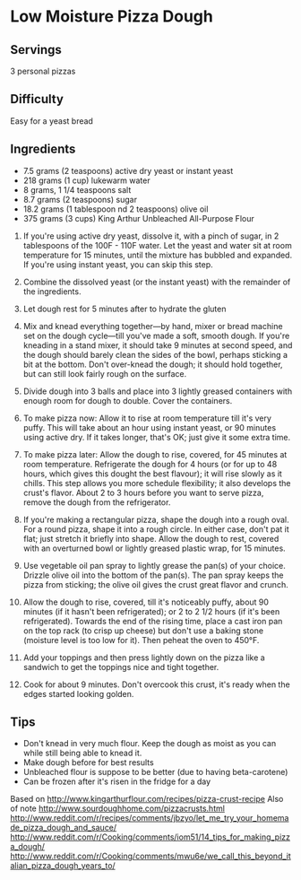 # Low Moisture Pizza Dough
## Servings
3 personal pizzas

## Difficulty
Easy for a yeast bread


## Ingredients
- 7.5 grams (2 teaspoons) active dry yeast or instant yeast
- 218 grams (1 cup) lukewarm water
- 8 grams, 1 1/4 teaspoons salt
- 8.7 grams (2 teaspoons) sugar
- 18.2 grams (1 tablespoon nd 2 teaspoons) olive oil
- 375 grams (3 cups) King Arthur Unbleached All-Purpose Flour

1. If you're using active dry yeast, dissolve it, with a pinch of sugar, in 2 tablespoons of the 100F - 110F water. Let the yeast and water sit at room temperature for 15 minutes, until the mixture has bubbled and expanded. If you're using instant yeast, you can skip this step.

1. Combine the dissolved yeast (or the instant yeast) with the remainder of the ingredients. 

1. Let dough rest for 5 minutes after to hydrate the gluten

1. Mix and knead everything together—by hand, mixer or bread machine set on the dough cycle—till you've made a soft, smooth dough. If you're kneading in a stand mixer, it should take 9 minutes at second speed, and the dough should barely clean the sides of the bowl, perhaps sticking a bit at the bottom. Don't over-knead the dough; it should hold together, but can still look fairly rough on the surface.

1. Divide dough into 3 balls and place into 3 lightly greased containers with enough room for dough to double. Cover the containers.

1. To make pizza now: Allow it to rise at room temperature till it's very puffy. This will take about an hour using instant yeast, or 90 minutes using active dry. If it takes longer, that's OK; just give it some extra time.

1. To make pizza later: Allow the dough to rise, covered, for 45 minutes at room temperature. Refrigerate the dough for 4 hours (or for up to 48 hours, which gives this dought the best flavour); it will rise slowly as it chills. This step allows you more schedule flexibility; it also develops the crust's flavor. About 2 to 3 hours before you want to serve pizza, remove the dough from the refrigerator.

1. If you're making a rectangular pizza, shape the dough into a rough oval. For a round pizza, shape it into a rough circle. In either case, don't pat it flat; just stretch it briefly into shape. Allow the dough to rest, covered with an overturned bowl or lightly greased plastic wrap, for 15 minutes.


1. Use vegetable oil pan spray to lightly grease the pan(s) of your choice. Drizzle olive oil into the bottom of the pan(s). The pan spray keeps the pizza from sticking; the olive oil gives the crust great flavor and crunch.

1. Allow the dough to rise, covered, till it's noticeably puffy, about 90 minutes (if it hasn't been refrigerated); or 2 to 2 1/2 hours (if it's been refrigerated). Towards the end of the rising time, place a cast iron pan on the top rack (to crisp up cheese) but don't use a baking stone (moisture level is too low for it). Then peheat the oven to 450°F.

1. Add your toppings and then press lightly down on the pizza like a sandwich to get the toppings nice and tight together.

1. Cook for about 9 minutes. Don't overcook this crust, it's ready when the edges started looking golden.




## Tips
- Don't knead in very much flour. Keep the dough as moist as you can while still being able to knead it.
- Make dough before for best results
- Unbleached flour is suppose to be better (due to having beta-carotene)
- Can be frozen after it's risen in the fridge for a day

Based on http://www.kingarthurflour.com/recipes/pizza-crust-recipe
Also of note http://www.sourdoughhome.com/pizzacrusts.html
http://www.reddit.com/r/recipes/comments/jbzyo/let_me_try_your_homemade_pizza_dough_and_sauce/
http://www.reddit.com/r/Cooking/comments/iom51/14_tips_for_making_pizza_dough/
http://www.reddit.com/r/Cooking/comments/mwu6e/we_call_this_beyond_italian_pizza_dough_years_to/
